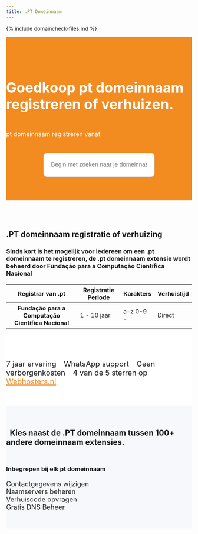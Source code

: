 ```yaml
---
title: .PT Domeinnaam
---
```


{% include domaincheck-files.md %}


<div class="container-fluid text-center" style="
    padding-top: 2.9rem;
    padding-bottom: 0.3rem;
    background-color: #f28b20;
"> 
<div class="container-fluidj" style="margin-bottom: 1.3rem;margin-top: 1.0rem;">

<style>  
 #domainresultstable a.btn { margin-bottom:4px }

   #dcontainer {
    position: absolute;
    background-color: #fff;
    color: #404041;
    border: 1px solid #F28B20;
    border-radius: 5px;
    width: 60%;
    max-width: 1200px;
    text-align: left;
    left: 0;
    right: 0;
    margin: -50px auto 0 auto;
    padding: 10px;
    z-index: 9000;
}
#dresults {
    overflow: auto;
    max-height: 300px;
}

#domainresultstable td {
    padding: 5px;
}    
    
    .peach-gradient {
    background: -webkit-linear-gradient(50deg,#f28b20,#f28b20) !important;
    background: -o-linear-gradient(50deg,#f28b20,#f28b20) !important;
    background: linear-gradient(40deg,#f28b20,#f28b20) !important;
}
    .btn.peach-gradient {
    -webkit-transition: .5s ease;
    -o-transition: .5s ease;
    transition: .5s ease;
    color: #fff;
}
    
    .waves-effect {
    position: relative;
    cursor: pointer;
    overflow: hidden;
    -webkit-user-select: none;
    -moz-user-select: none;
    -ms-user-select: none;
    user-select: none;
    -webkit-tap-highlight-color: transparent;
}
</style>

<style>
.search-container{
  width: 60%;
  display: block;
  margin: 0 auto;
}

input#search-bar{
  margin: 0 auto;
  width: 100%;
  height: 65px;
  padding: 0 20px;
  font-size: 1rem;
  border-radius: 10px;
  border: 1px solid #D0CFCE;
  outline: none;
  &:focus{
    border: 1px solid #008ABF;
    transition: 0.35s ease;
    color: #008ABF;
    &::-webkit-input-placeholder{
      transition: opacity 0.45s ease; 
      opacity: 0;
     }
    &::-moz-placeholder {
      transition: opacity 0.45s ease; 
      opacity: 0;
     }
    &:-ms-placeholder {
     transition: opacity 0.45s ease; 
     opacity: 0;
     }    
   }
 }




</style>

<h1 style="display: inline-block;font-size: 2.35rem;color: white;">
<i class="fal fa-globe-americas" style="color: white;"></i> Goedkoop pt domeinnaam registreren of verhuizen.
</h1><h3 class="lead text-muted" style="color: white !important;font-weight: normal;">pt domeinnaam registreren vanaf <b> <script language="javascript" src="https://my.hostingwalk.com/feeds/domainprice.php?tld=.pt&amp;type=register&amp;regperiod=1&amp;format=1" type="text/javascript"></script> </b>
&nbsp;    </h3>

</div>

<form class="search-container" method="post" _lpchecked="1">
<input class="domainname" name="query" autocomplete="off" type="text" id="search-bar" placeholder="Begin met zoeken naar je domeinnaam.." style="
    margin-top: 20px;
">
</form>
   <div style="position: relative; padding-top: 60px;"><div id="dcontainer" style="display: none;"><div id="dresults"></div></div></div>     


</div>
</div>


<div class="container text-center" style="
    padding: 1.5rem 0rem;
    margin-bottom: -1rem;
">
<br>

</div>



<div style="margin-bottom: 20px;" class="row">
  <div> </div>
    <div style="margin-top: 30px;" class="col-sm-12">
      <h2 style="/*! font-family: Melbourne,sans-serif; */">.PT domeinnaam registratie of verhuizing</h2>
<h3>Sinds kort is het mogelijk voor iedereen om een .pt domeinnaam te registreren, de .pt domeinnaam extensie wordt beheerd door Fundação para a Computação Científica Nacional


</h3>
  </div>
  
</div>


<div class="table-responsive">
 <table class="table">
   <thead class="thead-dark">
    <tr>
      <th scope="col">Registrar van .pt</th>
      <th scope="col">Registratie Periode</th>
      <th scope="col">Karakters</th>
      <th scope="col">Verhuistijd</th>
    </tr>
  </thead>
  <tbody>
    <tr>
      <th scope="row"> Fundação para a Computação Científica Nacional</th>
      <td>1 - 10 jaar</td>
      <td> a-z 0-9 -</td>
      <td>Direct</td>
    </tr>
  </tbody>
            </table>        </div>
</div>



<div class="container text-center" style="
    background-color: white !important;
    padding: 1.5rem 0rem;
    margin-bottom: -1rem;
"> 
<div class="container-fluid" style="padding: 1.2rem 0rem;">

<p style="display: inline-block;; padding-top: .3125rem;; padding-bottom: .3125rem;margin-right: 1rem;font-size: 1.25rem;;">
<i class="fas fa-check" style="color: #ff9500;font-size: 20px;"></i> 7 jaar ervaring <i class="fas fa-check" style="color: #ff9500;font-size: 20px;margin-left: 15px;"></i>  WhatsApp support   <i class="fas fa-check" style="color: #ff9500;font-size: 20px;margin-left: 15px;"></i> Geen verborgenkosten   <i class="fas fa-check" style="color: #ff9500;font-size: 20px;margin-left: 15px;"></i>
4 van de 5 sterren op <a href="http://www.webhosters.nl/webhosting-providers/hostingwalk/" target="_blank" style="color: #f28b20;">Webhosters.nl</a>
</p>

</div>
</div>

<div class="jumbotron text-center" style="background-color: #f7f8fc !important;padding: 2rem 0rem;">
<h2 class="text-center" style=""><i class="fal fa-money-bill" style="font-size: 32px;font-weight: 100;"></i>&nbsp;&nbsp;Kies naast de .PT domeinnaam tussen 100+ andere domeinnaam extensies.</h2>

<div class="container">
   <script language="javascript" src="https://my.hostingwalk.com/feeds/domainpricing-static.php"></script>        
</div>
<h3 style="margin-top: 50px;margin-bottom: 20px;">Inbegrepen bij elk pt domeinnaam</h3>
<div class="row text-left" style="margin-bottom: 15px;font-size: 18px !important;">
<div class="col-3"> <i class="fas fa-check" style="color: green;font-size: 20px;"></i> Contactgegevens wijzigen</div>
<div class="col-3"> <i class="fas fa-check" style="color: green;font-size: 20px;"></i>  Naamservers beheren</div>
<div class="col-3"> <i class="fas fa-check" style="color: green;font-size: 20px;"></i> Verhuiscode opvragen</div>
<div class="col-3"> <i class="fas fa-check" style="color: green;font-size: 20px;"></i>  Gratis DNS Beheer</div>

</div>

</div>